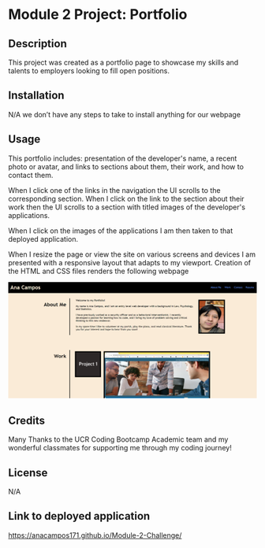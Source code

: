 # Module 2 Project: Portfolio 

## Description

This project was created as a portfolio page to showcase my skills and talents to employers looking to fill open positions.

## Installation

N/A we don’t have any steps to take to install anything for our webpage

## Usage
 This portfolio includes: presentation of the developer's name, a recent photo or avatar, and links to sections about them, their work, and how to contact them.

When I click one of the links in the navigation the UI scrolls to the corresponding section. When I click on the link to the section about their work then the UI scrolls to a section with titled images of the developer's applications.

 When I click on the images of the applications I am then taken to that deployed application.

When I resize the page or view the site on various screens and devices I am presented with a responsive layout that adapts to my viewport.
Creation of the HTML and CSS files renders the following webpage

 ![Alt text](assets/images/profilewebpage.png)
 
## Credits
Many Thanks to the UCR Coding Bootcamp Academic team and my wonderful classmates for supporting me through my coding journey!
## License

N/A
## Link to deployed application

https://anacampos171.github.io/Module-2-Challenge/